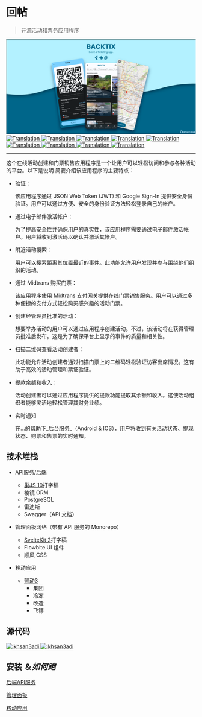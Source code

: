 # 回帖

> 开源活动和票务应用程序

<img src="assets/social_preview.png">

<a href="./README.md">
  <img alt="Translation" src="https://img.shields.io/badge/Bahasa_Indonesia-blue?style=for-the-badge&logo=googletranslate&logoColor=blue&labelColor=white">
</a>
<a href="./README.en.md">
  <img alt="Translation" src="https://img.shields.io/badge/English-blue?style=for-the-badge&logo=googletranslate&logoColor=blue&labelColor=white">
</a>
<a href="./README.zh-CN.md">
  <img alt="Translation" src="https://img.shields.io/badge/简体中文-blue?style=for-the-badge&logo=googletranslate&logoColor=blue&labelColor=white">
</a>
<a href="./README.ja.md">
  <img alt="Translation" src="https://img.shields.io/badge/日本語-blue?style=for-the-badge&logo=googletranslate&logoColor=blue&labelColor=white">
</a>
<a href="./README.ar.md">
  <img alt="Translation" src="https://img.shields.io/badge/Arabic_عربي-blue?style=for-the-badge&logo=googletranslate&logoColor=blue&labelColor=white">
</a>
<a href="./README.pt.md">
  <img alt="Translation" src="https://img.shields.io/badge/Português-blue?style=for-the-badge&logo=googletranslate&logoColor=blue&labelColor=white">
</a>
<a href="./README.es.md">
  <img alt="Translation" src="https://img.shields.io/badge/Español-blue?style=for-the-badge&logo=googletranslate&logoColor=blue&labelColor=white">
</a>
<a href="./README.fr.md">
  <img alt="Translation" src="https://img.shields.io/badge/Français-blue?style=for-the-badge&logo=googletranslate&logoColor=blue&labelColor=white">
</a>
<a href="./README.vi.md">
  <img alt="Translation" src="https://img.shields.io/badge/Tiếng_Việt-blue?style=for-the-badge&logo=googletranslate&logoColor=blue&labelColor=white">
</a>

* * *

这个在线活动创建和门票销售应用程序是一个让用户可以轻松访问和参与各种活动的平台。以下是说明
简要介绍该应用程序的主要特点：

-   验证：

    该应用程序通过 JSON Web Token (JWT) 和 Google Sign-In 提供安全身份验证。用户可以通过方便、安全的身份验证方法轻松登录自己的帐户。

-   通过电子邮件激活帐户：

    为了提高安全性并确保用户的真实性，该应用程序需要通过电子邮件激活帐户。用户将收到激活码以确认并激活其帐户。

-   附近活动搜索：

    用户可以搜索距离其位置最近的事件。此功能允许用户发现并参与围绕他们组织的活动。

-   通过 Midtrans 购买门票：

    该应用程序使用 Midtrans 支付网关提供在线门票销售服务。用户可以通过多种便捷的支付方式轻松购买感兴趣的活动门票。

-   创建经管理员批准的活动：

    想要举办活动的用户可以通过应用程序创建活动。不过，该活动将在获得管理员批准后发布。这是为了确保平台上显示的事件的质量和相关性。

-   扫描二维码查看活动创建者：

    此功能允许活动创建者通过扫描门票上的二维码轻松验证访客出席情况。这有助于高效的活动管理和票证验证。

-   提款余额和收入：

    活动创建者可以通过应用程序提供的提款功能提取其余额和收入。这使活动组织者能够灵活地轻松管理其财务业绩。

-   实时通知

    在...的帮助下_后台服务_（Android & IOS），用户将收到有关活动状态、提现状态、购票和售票的实时通知。

## 技术堆栈

-   API服务/后端

    -   [巢JS 10](https://nestjs.com/)打字稿
    -   棱镜 ORM
    -   PostgreSQL
    -   雷迪斯
    -   Swagger（API 文档）

-   管理面板网络（带有 API 服务的 Monorepo）

    -   [SvelteKit 2](https://kit.svelte.dev/)打字稿
    -   Flowbite UI 组件
    -   顺风 CSS

-   移动应用

    -   [颤动3](https://flutter.dev/)
        -   集团
        -   冷冻
        -   改造
        -   飞镖

## 源代码

<a href="https://github.com/ikhsan3adi/backtix-app">
  <img height='25em' src="https://img.shields.io/badge/BackTix_App-027DFD?style=for-the-badge&logo=github&logoColor=white" title="ikhsan3adi" />
</a>

<a href="https://github.com/ikhsan3adi/backtix-service">
  <img height='25em' src="https://img.shields.io/badge/BackTix_Api_Service & Admin panel-ea2845?style=for-the-badge&logo=github&logoColor=white" title="ikhsan3adi" />
</a>

## 安装 ＆_如何跑_

[后端API服务](docs/api-service.md)

[管理面板](docs/admin-panel.md)

[移动应用](docs/mobile-app.md)
